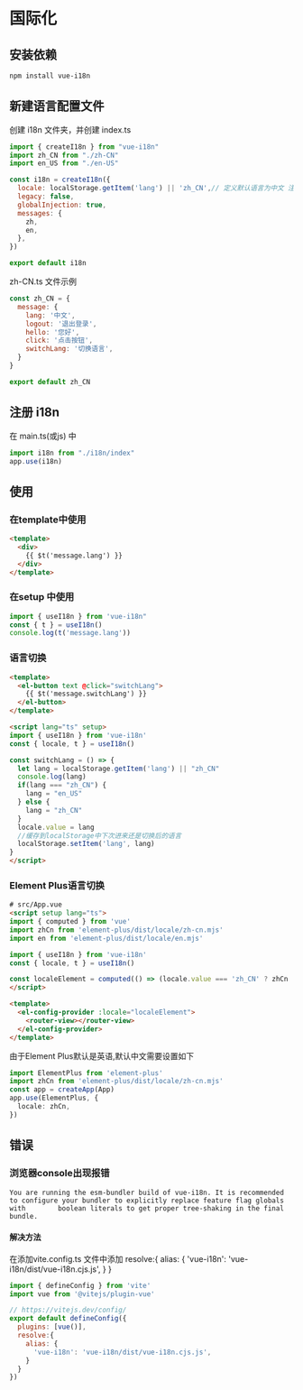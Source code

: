 # 国际化

## 安装依赖
```bash
npm install vue-i18n
```

## 新建语言配置文件
创建 i18n 文件夹，并创建 index.ts
```js
import { createI18n } from "vue-i18n"
import zh_CN from "./zh-CN"
import en_US from "./en-US"

const i18n = createI18n({
  locale: localStorage.getItem('lang') || 'zh_CN',// 定义默认语言为中文 注意这里不能用zh-CN,要跟变量名相同
  legacy: false,
  globalInjection: true,
  messages: {
    zh,
    en,
  },
})

export default i18n
```

zh-CN.ts 文件示例
```js
const zh_CN = {
  message: {
    lang: '中文',
    logout: '退出登录',
    hello: '您好',
    click: '点击按钮',
    switchLang: '切换语言',
  }
}

export default zh_CN
```

## 注册 i18n
在 main.ts(或js) 中
```js
import i18n from "./i18n/index"
app.use(i18n)
```

## 使用
### 在template中使用
```html
<template>
  <div>
    {{ $t('message.lang') }}
  </div>
</template>
```

### 在setup 中使用
```js
import { useI18n } from 'vue-i18n" 
const { t } = useI18n()
console.log(t('message.lang'))
```


### 语言切换
```html
<template>
  <el-button text @click="switchLang">
    {{ $t('message.switchLang') }}
  </el-button>
</template>

<script lang="ts" setup>
import { useI18n } from 'vue-i18n'
const { locale, t } = useI18n()

const switchLang = () => {
  let lang = localStorage.getItem('lang') || "zh_CN"
  console.log(lang)
  if(lang === "zh_CN") {
    lang = "en_US"
  } else {
    lang = "zh_CN"
  }
  locale.value = lang
  //缓存到localStorage中下次进来还是切换后的语言
  localStorage.setItem('lang', lang)
}
</script>
```

### Element Plus语言切换
```html
# src/App.vue
<script setup lang="ts">
import { computed } from 'vue'
import zhCn from 'element-plus/dist/locale/zh-cn.mjs'
import en from 'element-plus/dist/locale/en.mjs'

import { useI18n } from 'vue-i18n'
const { locale, t } = useI18n()

const localeElement = computed(() => (locale.value === 'zh_CN' ? zhCn : en))
</script>

<template>
  <el-config-provider :locale="localeElement">
    <router-view></router-view>
  </el-config-provider>
</template>
```

由于Element Plus默认是英语,默认中文需要设置如下
```ts
import ElementPlus from 'element-plus'
import zhCn from 'element-plus/dist/locale/zh-cn.mjs'
const app = createApp(App)
app.use(ElementPlus, {
  locale: zhCn,
})
```

## 错误
### 浏览器console出现报错
```console
You are running the esm-bundler build of vue-i18n. It is recommended to configure your bundler to explicitly replace feature flag globals with        boolean literals to get proper tree-shaking in the final bundle.
```
#### 解决方法
在添加vite.config.ts 文件中添加
resolve:{
  alias: {
    'vue-i18n': 'vue-i18n/dist/vue-i18n.cjs.js',
  }
}

```js
import { defineConfig } from 'vite'
import vue from '@vitejs/plugin-vue'

// https://vitejs.dev/config/
export default defineConfig({
  plugins: [vue()],
  resolve:{
    alias: {
      'vue-i18n': 'vue-i18n/dist/vue-i18n.cjs.js',
    }
  }
})

```

